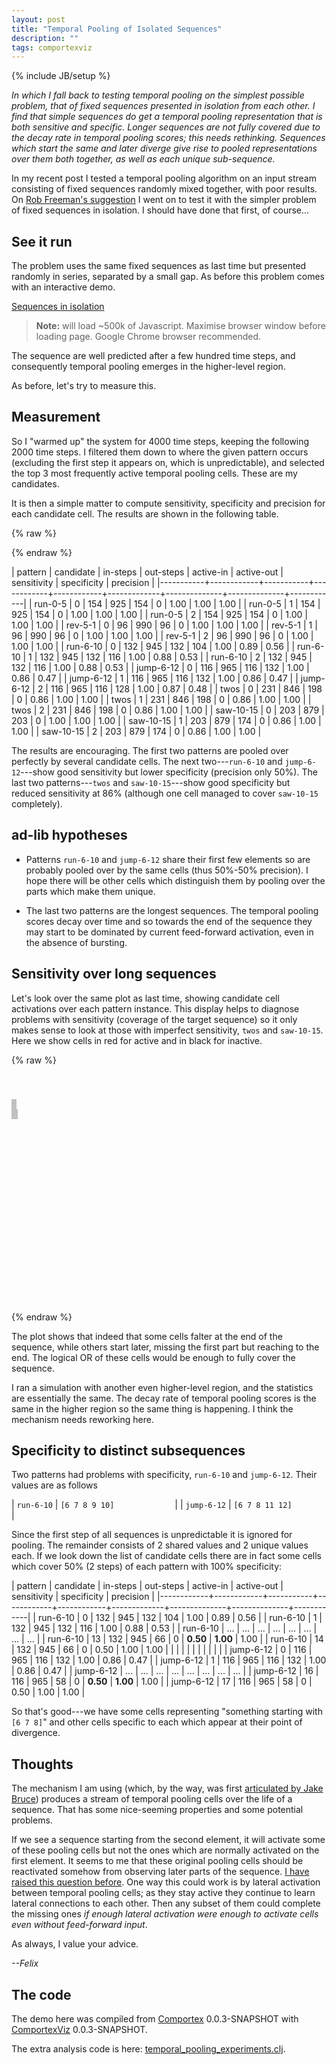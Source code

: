 ```yaml
---
layout: post
title: "Temporal Pooling of Isolated Sequences"
description: ""
tags: comportexviz
---
```

{% include JB/setup %}

_In which I fall back to testing temporal pooling on the simplest
possible problem, that of fixed sequences presented in isolation from
each other. I find that simple sequences do get a temporal pooling
representation that is both sensitive and specific. Longer sequences
are not fully covered due to the decay rate in temporal pooling
scores; this needs rethinking. Sequences which start the same and
later diverge give rise to pooled representations over them both
together, as well as each unique sub-sequence._

In my recent post I tested a temporal pooling algorithm on an input
stream consisting of fixed sequences randomly mixed together, with
poor results. On [Rob Freeman's
suggestion](http://lists.numenta.org/pipermail/nupic-theory_lists.numenta.org/2014-September/001377.html)
I went on to test it with the simpler problem of fixed sequences in
isolation. I should have done that first, of course...

## See it run

The problem uses the same fixed sequences as last time but presented
randomly in series, separated by a small gap. As before this problem
comes with an interactive demo.

[Sequences in isolation](/assets/2014-09-29/isolated_1d.html)

> __Note:__ will load ~500k of Javascript. Maximise browser window
> before loading page. Google Chrome browser recommended.

The sequence are well predicted after a few hundred time steps, and
consequently temporal pooling emerges in the higher-level region.

As before, let's try to measure this.

## Measurement

So I "warmed up" the system for 4000 time steps, keeping the following
2000 time steps. I filtered them down to where the given pattern
occurs (excluding the first step it appears on, which is
unpredictable), and selected the top 3 most frequently active temporal
pooling cells. These are my candidates.

It is then a simple matter to compute sensitivity, specificity and
precision for each candidate cell. The results are shown in the
following table.

{% raw %}
<style>
td, th { white-space: nowrap; }
</style>
{% endraw %}

|   pattern |  candidate |  in-steps |  out-steps |  active-in |  active-out |  sensitivity |  specificity |  precision |
|-----------+------------+-----------+------------+------------+-------------+--------------+--------------+------------|
|    run-0-5 |          0 |       154 |        925 |        154 |           0 |         1.00 |         1.00 |       1.00 |
|    run-0-5 |          1 |       154 |        925 |        154 |           0 |         1.00 |         1.00 |       1.00 |
|    run-0-5 |          2 |       154 |        925 |        154 |           0 |         1.00 |         1.00 |       1.00 |
|    rev-5-1 |          0 |        96 |        990 |         96 |           0 |         1.00 |         1.00 |       1.00 |
|    rev-5-1 |          1 |        96 |        990 |         96 |           0 |         1.00 |         1.00 |       1.00 |
|    rev-5-1 |          2 |        96 |        990 |         96 |           0 |         1.00 |         1.00 |       1.00 |
|   run-6-10 |          0 |       132 |        945 |        132 |         104 |         1.00 |         0.89 |       0.56 |
|   run-6-10 |          1 |       132 |        945 |        132 |         116 |         1.00 |         0.88 |       0.53 |
|   run-6-10 |          2 |       132 |        945 |        132 |         116 |         1.00 |         0.88 |       0.53 |
|  jump-6-12 |          0 |       116 |        965 |        116 |         132 |         1.00 |         0.86 |       0.47 |
|  jump-6-12 |          1 |       116 |        965 |        116 |         132 |         1.00 |         0.86 |       0.47 |
|  jump-6-12 |          2 |       116 |        965 |        116 |         128 |         1.00 |         0.87 |       0.48 |
|       twos |          0 |       231 |        846 |        198 |           0 |         0.86 |         1.00 |       1.00 |
|       twos |          1 |       231 |        846 |        198 |           0 |         0.86 |         1.00 |       1.00 |
|       twos |          2 |       231 |        846 |        198 |           0 |         0.86 |         1.00 |       1.00 |
|  saw-10-15 |          0 |       203 |        879 |        203 |           0 |         1.00 |         1.00 |       1.00 |
|  saw-10-15 |          1 |       203 |        879 |        174 |           0 |         0.86 |         1.00 |       1.00 |
|  saw-10-15 |          2 |       203 |        879 |        174 |           0 |         0.86 |         1.00 |       1.00 |

The results are encouraging. The first two patterns are pooled over
perfectly by several candidate cells. The next two---`run-6-10` and
`jump-6-12`---show good sensitivity but lower specificity (precision
only 50%). The last two patterns---`twos` and `saw-10-15`---show good
specificity but reduced sensitivity at 86% (although one cell managed
to cover `saw-10-15` completely).

## ad-lib hypotheses

* Patterns `run-6-10` and `jump-6-12` share their first few elements
so are probably pooled over by the same cells (thus 50%-50%
precision). I hope there will be other cells which distinguish them by
pooling over the parts which make them unique.

* The last two patterns are the longest sequences. The temporal
pooling scores decay over time and so towards the end of the sequence
they may start to be dominated by current feed-forward activation,
even in the absence of bursting.

## Sensitivity over long sequences

Let's look over the same plot as last time, showing candidate cell
activations over each pattern instance. This display helps to diagnose
problems with sensitivity (coverage of the target sequence) so it only
makes sense to look at those with imperfect sensitivity, `twos` and
`saw-10-15`. Here we show cells in red for active and in black for
inactive.

{% raw %}
<script src="http://variancecharts.com/cdn/variance-noncommercial-standalone-02c9f8b.min.js"
        charset="UTF-8"></script>
<style>
#runs-plot {
  width: 800px;
  height: 300px;
  margin-left: -60px;
  padding: 40px 20px 40px 60px;
  color: #444444;
  font-family: Helvetica, Arial, sans-serif;
  font-weight: bold;
  font-size: 14px;
}
#runs-plot chart {
  width: 100%;
  height: 45%;
  margin-bottom: 40px;
  background-color: rgba(0,0,0,0.05);
}
#runs-plot .legend-y {
  position: absolute;
  left: -80px;
  top: 50%;
  transform: rotate(-90deg);
}
#runs-plot .legend-x {
  position: absolute;
  width: 100%;
  text-align: center;
  bottom: -30px;
}
#runs-plot .chart-title {
  position: absolute;
  width: 100%;
  text-align: left;
  top: -20px;
}
#runs-plot point {
  width: 6px;
  height: 6px;
  margin-left: -3px;
  margin-top: -3px;
}
#runs-plot .active1 point {
  background-color: rgba(255,0,0,0.5);
}
#runs-plot .active0 point {
  background-color: rgba(0,0,0,0.5);
}
#runs-plot range {
  background-color: rgba(0,0,0,0.10);
  border: 1px solid rgba(0,0,0,0.15);
  border-width: 0px 1px;
}
</style>
<div id="runs-plot">

  <link id="twos-consistency"
      rel="variance-data"
      href="/assets/2014-09-29/isolated-twos-consistency.csv" />
  <chart data="#twos-consistency"
         map-xy="x candidate"
         scale-x-linear="0 11"
         scale-y-linear="14.5 -0.5">
    <span class="chart-title">Pattern "<tt>twos</tt>"</span>
    <span class="legend-y">15 candidate cells</span>
    <groups by="active">
    <div class="active{{active}}">
      <points></points>
    </div>
    </groups>
<div class="ranges">
<range literal-x-extent="0 1"></range>
<range literal-x-extent="2 3"></range>
<range literal-x-extent="4 5"></range>
<range literal-x-extent="6 7"></range>
</div>
  </chart>

  <link id="saw-10-15-consistency"
      rel="variance-data"
      href="/assets/2014-09-29/isolated-saw-10-15-consistency.csv" />
  <chart data="#saw-10-15-consistency"
         map-xy="x candidate"
         scale-x-linear="0 11"
         scale-y-linear="14.5 -0.5">
    <span class="chart-title">Pattern "<tt>saw-10-15</tt>"</span>
    <span class="legend-y">15 candidate cells</span>
    <span class="legend-x">Pattern instance</span>
    <groups by="active">
    <div class="active{{active}}">
      <points></points>
    </div>
    </groups>
<div class="ranges">
<range literal-x-extent="0 1"></range>
<range literal-x-extent="2 3"></range>
<range literal-x-extent="4 5"></range>
<range literal-x-extent="6 7"></range>
<range literal-x-extent="8 9"></range>
</div>
  </chart>
</div>
{% endraw %}

The plot shows that indeed that some cells falter at the end of the
sequence, while others start later, missing the first part but
reaching to the end. The logical OR of these cells would be enough to
fully cover the sequence.

I ran a simulation with another even higher-level region, and the
statistics are essentially the same. The decay rate of temporal
pooling scores is the same in the higher region so the same thing is
happening. I think the mechanism needs reworking here.


## Specificity to distinct subsequences

Two patterns had problems with specificity, `run-6-10` and
`jump-6-12`. Their values are as follows

| `run-6-10`  | `[6 7 8 9 10]             ` |
| `jump-6-12` | `[6 7 8 11 12]            ` |

Since the first step of all sequences is unpredictable it is ignored
for pooling. The remainder consists of 2 shared values and 2 unique
values each. If we look down the list of candidate cells there are in
fact some cells which cover 50% (2 steps) of each pattern with 100%
specificity:

|    pattern |  candidate |  in-steps |  out-steps |  active-in |  active-out |  sensitivity |  specificity |  precision |
|------------+------------+-----------+------------+------------+-------------+--------------+--------------+------------|
|   run-6-10 |          0 |       132 |        945 |        132 |         104 |         1.00 |         0.89 |       0.56 |
|   run-6-10 |          1 |       132 |        945 |        132 |         116 |         1.00 |         0.88 |       0.53 |
|   run-6-10 |        ... |       ... |        ... |        ... |         ... |          ... |          ... |        ... |
|   run-6-10 |         13 |       132 |        945 |         66 |           0 |     **0.50** |     **1.00** |       1.00 |
|   run-6-10 |         14 |       132 |        945 |         66 |           0 |         0.50 |         1.00 |       1.00 |
|            |            |           |            |            |             |              |              |            |
|  jump-6-12 |          0 |       116 |        965 |        116 |         132 |         1.00 |         0.86 |       0.47 |
|  jump-6-12 |          1 |       116 |        965 |        116 |         132 |         1.00 |         0.86 |       0.47 |
|  jump-6-12 |        ... |       ... |        ... |        ... |         ... |          ... |          ... |        ... |
|  jump-6-12 |         16 |       116 |        965 |         58 |           0 |     **0.50** |     **1.00** |       1.00 |
|  jump-6-12 |         17 |       116 |        965 |         58 |           0 |         0.50 |         1.00 |       1.00 |

So that's good---we have some cells representing "something starting
with `[6 7 8]`" and other cells specific to each which appear at their
point of divergence.

## Thoughts

The mechanism I am using (which, by the way, was first [articulated by
Jake
Bruce](http://lists.numenta.org/pipermail/nupic-theory_lists.numenta.org/2014-August/001112.html))
produces a stream of temporal pooling cells over the life of a
sequence. That has some nice-seeming properties and some potential
problems.

If we see a sequence starting from the second element, it will
activate some of these pooling cells but not the ones which are
normally activated on the first element. It seems to me that these
original pooling cells should be reactivated somehow from observing
later parts of the sequence. [I have raised this question
before](http://lists.numenta.org/pipermail/nupic-theory_lists.numenta.org/2014-August/001138.html).
One way this could work is by lateral activation between temporal
pooling cells; as they stay active they continue to learn lateral
connections to each other. Then any subset of them could complete the
missing ones _if enough lateral activation were enough to activate
cells even without feed-forward input_.


As always, I value your advice.

*--Felix*


## The code

The demo here was compiled from
[Comportex](https://github.com/floybix/comportex/) 0.0.3-SNAPSHOT with
[ComportexViz](https://github.com/floybix/comportexviz/) 0.0.3-SNAPSHOT.

The extra analysis code is here:
[temporal_pooling_experiments.clj](/assets/2014-09-26/temporal_pooling_experiments.clj).

